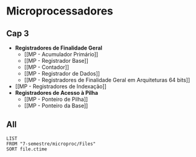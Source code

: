# Microprocessadores

## Cap 3

- **Registradores de Finalidade Geral**
	- [[MP - Acumulador Primário]]
	- [[MP - Registrador Base]]
	- [[MP - Contador]]
	- [[MP - Registrador de Dados]]
	- [[MP - Registradores de Finalidade Geral em Arquiteturas 64 bits]]
- [[MP - Registradores de Indexação]]
- **Registradores de Acesso à Pilha**
	- [[MP - Ponteiro de Pilha]]
	- [[MP - Ponteiro da Base]]

## All

```dataview
LIST
FROM "7-semestre/microproc/Files"
SORT file.ctime
```